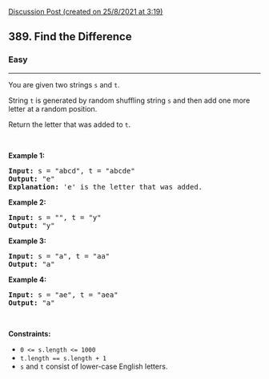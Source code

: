 [Discussion Post (created on 25/8/2021 at 3:19)](https://leetcode.com/problems/find-the-difference/discuss/1484838/Easy-solution-oror-JAVA)  
<h2>389. Find the Difference</h2><h3>Easy</h3><hr><div><p>You are given two strings <code>s</code> and <code>t</code>.</p>

<p>String <code>t</code> is generated by random shuffling string <code>s</code> and then add one more letter at a random position.</p>

<p>Return the letter that was added to <code>t</code>.</p>

<p>&nbsp;</p>
<p><strong>Example 1:</strong></p>

<pre><strong>Input:</strong> s = "abcd", t = "abcde"
<strong>Output:</strong> "e"
<strong>Explanation:</strong> 'e' is the letter that was added.
</pre>

<p><strong>Example 2:</strong></p>

<pre><strong>Input:</strong> s = "", t = "y"
<strong>Output:</strong> "y"
</pre>

<p><strong>Example 3:</strong></p>

<pre><strong>Input:</strong> s = "a", t = "aa"
<strong>Output:</strong> "a"
</pre>

<p><strong>Example 4:</strong></p>

<pre><strong>Input:</strong> s = "ae", t = "aea"
<strong>Output:</strong> "a"
</pre>

<p>&nbsp;</p>
<p><strong>Constraints:</strong></p>

<ul>
	<li><code>0 &lt;= s.length &lt;= 1000</code></li>
	<li><code>t.length == s.length + 1</code></li>
	<li><code>s</code> and <code>t</code> consist of lower-case English letters.</li>
</ul>
</div>